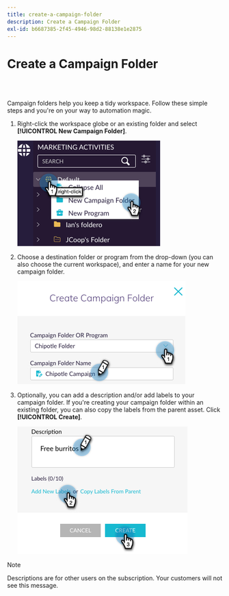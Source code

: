 ```yaml
---
title: create-a-campaign-folder
description: Create a Campaign Folder
exl-id: b6687385-2f45-4946-98d2-88138e1e2875
---
```

# Create a Campaign Folder

<br>&nbsp;

Campaign folders help you keep a tidy workspace. Follow these simple steps and you're on your way to automation magic.

1. Right-click the workspace globe or an existing folder and select **[!UICONTROL New Campaign Folder]**.

   ![Image One](/help/sky/assets/campaign-folders/create-a-campaign-folder/create-a-campaign-folder-1.png)

1. Choose a destination folder or program from the drop-down (you can also choose the current workspace), and enter a name for your new campaign folder.

   ![Image One](/help/sky/assets/campaign-folders/create-a-campaign-folder/create-a-campaign-folder-2.png)

1. Optionally, you can add a description and/or add labels to your campaign folder. If you're creating your campaign folder within an existing folder, you can also copy the labels from the parent asset. Click **[!UICONTROL Create]**.

   ![Image One](/help/sky/assets/campaign-folders/create-a-campaign-folder/create-a-campaign-folder-3.png)

>[!NOTE]
>
>Descriptions are for other users on the subscription. Your customers will not see this message.
